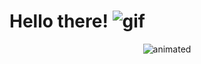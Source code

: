 # Hello there! ![gif]("https://github.com/TheDudeThatCode/TheDudeThatCode/blob/master/Assets/Hi.gif")

<p align="center">
  <img src="https://user-images.githubusercontent.com/86170100/197214541-2b31641e-3fec-4c3b-b699-34f71ddbecfe.gif" alt="animated" />
</p>




<!--
**robism05/robism05** is a ✨ _special_ ✨ repository because its `README.md` (this file) appears on your GitHub profile.

